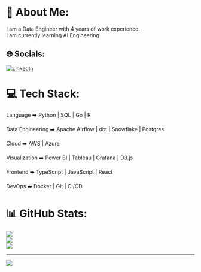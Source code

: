 # 💫 About Me:
I am a Data Engineer with 4 years of work experience.<br>I am currently learning AI Engineering


## 🌐 Socials:
[![LinkedIn](https://img.shields.io/badge/LinkedIn-%230077B5.svg?logo=linkedin&logoColor=white)](https://linkedin.com/in/teguh-samudra) 

# 💻 Tech Stack:

Language ➡️ Python | SQL | Go | R

Data Engineering ➡️ Apache Airflow | dbt | Snowflake | Postgres 

Cloud ➡️ AWS | Azure

Visualization ➡️ Power BI | Tableau | Grafana | D3.js

Frontend ➡️ TypeScript | JavaScript | React

DevOps ➡️ Docker | Git | CI/CD

# 📊 GitHub Stats:
![](https://github-readme-stats.vercel.app/api?username=teguhsam&theme=radical&hide_border=false&include_all_commits=true&count_private=true)<br/>
![](https://github-readme-streak-stats.herokuapp.com/?user=teguhsam&theme=radical&hide_border=false)<br/>
![](https://github-readme-stats.vercel.app/api/top-langs/?username=teguhsam&theme=radical&hide_border=false&include_all_commits=true&count_private=true&layout=compact)

---
[![](https://visitcount.itsvg.in/api?id=teguhsam&icon=0&color=0)](https://visitcount.itsvg.in)

<!-- Proudly created with GPRM ( https://gprm.itsvg.in ) -->

